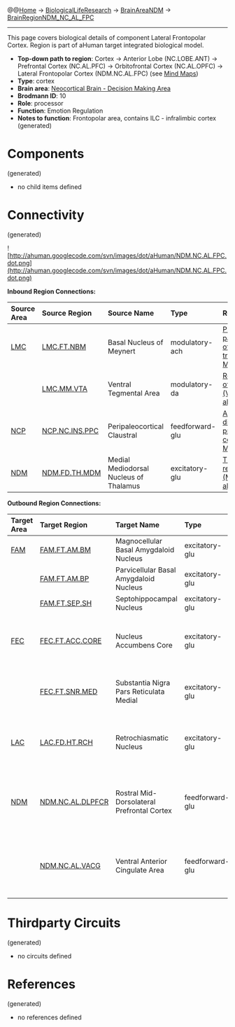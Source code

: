 @@[Home](Home.md) -> [BiologicalLifeResearch](BiologicalLifeResearch.md) -> [BrainAreaNDM](BrainAreaNDM.md) -> [BrainRegionNDM\_NC\_AL\_FPC](BrainRegionNDM_NC_AL_FPC.md)

---


This page covers biological details of component Lateral Frontopolar Cortex.
Region is part of aHuman target integrated biological model.

  * **Top-down path to region**: Cortex -> Anterior Lobe (NC.LOBE.ANT) -> Prefrontal Cortex (NC.AL.PFC) -> Orbitofrontal Cortex (NC.AL.OPFC) -> Lateral Frontopolar Cortex (NDM.NC.AL.FPC) (see [Mind Maps](OverallMindMaps.md))
  * **Type**: cortex
  * **Brain area**: [Neocortical Brain - Decision Making Area](BrainAreaNDM.md)
  * **Brodmann ID**: 10
  * **Role**: processor
  * **Function**: Emotion Regulation
  * **Notes to function**: Frontopolar area, contains ILC - infralimbic cortex
(generated)
# Components #
(generated)


  * no child items defined

# Connectivity #
(generated)


![http://ahuman.googlecode.com/svn/images/dot/aHuman/NDM.NC.AL.FPC.dot.png](http://ahuman.googlecode.com/svn/images/dot/aHuman/NDM.NC.AL.FPC.dot.png)

**Inbound Region Connections:**

| **Source Area** | **Source Region** | **Source Name** | **Type** | **Reference** |
|:----------------|:------------------|:----------------|:---------|:--------------|
| [LMC](BrainAreaLMC.md) | [LMC.FT.NBM](BrainRegionLMC_FT_NBM.md) | Basal Nucleus of Meynert | modulatory-ach | [Physiology and pathophysiology of lower urinary tract (NBM -> MPFC, abstract)](http://www.intechopen.com/books/computational-intelligence-in-electromyography-analysis-a-perspective-on-current-applications-and-future-challenges/sphincter-emg-for-diagnosing-multiple-system-atrophy-and-related-disorders) |
|                 | [LMC.MM.VTA](BrainRegionLMC_MM_VTA.md) | Ventral Tegmental Area | modulatory-da | [Reward circuit of human brain (VTA -> PFC, abstract)](http://neurowiki2012.wikispaces.com/Presynaptic+Mechanisms+of+Synaptic+Plasticity) |
| [NCP](BrainAreaNCP.md) | [NCP.NC.INS.PPC](BrainRegionNCP_NC_INS_PPC.md) | Peripaleocortical Claustral | feedforward-glu | [Amygdalar disruption of prefrontal cortex (INS -> MPFC, abstract)](http://neuropolitics.org/defaultmay10.asp) |
| [NDM](BrainAreaNDM.md) | [NDM.FD.TH.MDM](BrainRegionNDM_FD_TH_MDM.md) | Medial Mediodorsal Nucleus of Thalamus | excitatory-glu | [Thalamocortical relationships (MD -> pMD, abstract)](http://what-when-how.com/neuroscience/the-thalamus-and-cerebral-cortex-integrative-systems-part-2/) |

**Outbound Region Connections:**

| **Target Area** | **Target Region** | **Target Name** | **Type** | **Reference** |
|:----------------|:------------------|:----------------|:---------|:--------------|
| [FAM](BrainAreaFAM.md) | [FAM.FT.AM.BM](BrainRegionFAM_FT_AM_BM.md) | Magnocellular Basal Amygdaloid Nucleus | excitatory-glu | (unknown reference) |
|                 | [FAM.FT.AM.BP](BrainRegionFAM_FT_AM_BP.md) | Parvicellular Basal Amygdaloid Nucleus | excitatory-glu | (unknown reference) |
|                 | [FAM.FT.SEP.SH](BrainRegionFAM_FT_SEP_SH.md) | Septohippocampal Nucleus | excitatory-glu | (unknown reference) |
| [FEC](BrainAreaFEC.md) | [FEC.FT.ACC.CORE](BrainRegionFEC_FT_ACC_CORE.md) | Nucleus Accumbens Core | excitatory-glu | [Affective basal ganglia circuit (OMPFC -> NACC, abstract)](http://www.expertsmind.com/topic/emotion/affective-basal-ganglia-circuit-93570.aspx) |
|                 | [FEC.FT.SNR.MED](BrainRegionFEC_FT_SNR_MED.md) | Substantia Nigra Pars Reticulata Medial | excitatory-glu | [Global visual system (FrontalCortex -> BGA, abstract)](http://www.sciencedirect.com/science/article/pii/S0959438808001566) |
| [LAC](BrainAreaLAC.md) | [LAC.FD.HT.RCH](BrainRegionLAC_FD_HT_RCH.md) | Retrochiasmatic Nucleus | excitatory-glu | [Prefrontal Cortex (PFC) in emotional behavior (OPFC -> HT, abstract)](https://www.google.ru/search?hl=rutbo=ptbm=bksq=isbn:0080887988) |
| [NDM](BrainAreaNDM.md) | [NDM.NC.AL.DLPFCR](BrainRegionNDM_NC_AL_DLPFCR.md) | Rostral Mid-Dorsolateral Prefrontal Cortex | feedforward-glu | [Prefrontal Cortex (PFC) in emotional behavior (OPFC -> LPFC, abstract)](https://www.google.ru/search?hl=rutbo=ptbm=bksq=isbn:0080887988) |
|                 | [NDM.NC.AL.VACG](BrainRegionNDM_NC_AL_VACG.md) | Ventral Anterior Cingulate Area | feedforward-glu | [Role for serotonin in moral behavior (OMPFC -> ACG, abstract)](http://www.pnas.org/content/107/40/17071/F1.expansion.html) |

# Thirdparty Circuits #
(generated)

  * no circuits defined

# References #
(generated)

  * no references defined
